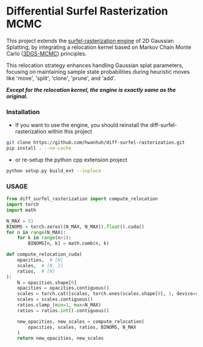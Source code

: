 # Differential Surfel Rasterization MCMC

This project extends the [surfel-rasterization engine](https://github.com/hbb1/diff-surfel-rasterization) of 2D Gaussian Splatting, by integrating a relocation kernel based on Markov Chain Monte Carlo ([3DGS-MCMC](https://ubc-vision.github.io/3dgs-mcmc/)) principles. 

This relocation strategy enhances handling Gaussian splat parameters, focusing on maintaining sample state probabilities during heuristic moves like 'move', 'split', 'clone', 'prune', and 'add'.

***Except for the relocation kernel, the engine is exactly same as the original.***

### Installation 
- If you want to use the engine, you should reinstall the diff-surfel-rasterization within this project
```bash
git clone https://github.com/hwanhuh/diff-surfel-rasterization.git
pip install . --no-cache
```
- or re-setup the python cpp extension project
```bash
python setup.py build_ext --inplace
```

### USAGE 
```python
from diff_surfel_rasterization import compute_relocation
import torch
import math

N_MAX = 51
BINOMS = torch.zeros((N_MAX, N_MAX)).float().cuda()
for n in range(N_MAX):
    for k in range(n+1):
        BINOMS[n, k] = math.comb(n, k)

def compute_relocation_cuda(
    opacities,  # [N]
    scales,  # [N, 2]
    ratios,  # [N]
):
    N = opacities.shape[0]
    opacities = opacities.contiguous()
    scales = torch.cat([scales, torch.ones(scales.shape[0], 1, device=scales.device)], dim=1)
    scales = scales.contiguous()
    ratios.clamp_(min=1, max=N_MAX)
    ratios = ratios.int().contiguous()

    new_opacities, new_scales = compute_relocation(
        opacities, scales, ratios, BINOMS, N_MAX
    )
    return new_opacities, new_scales
``` 
